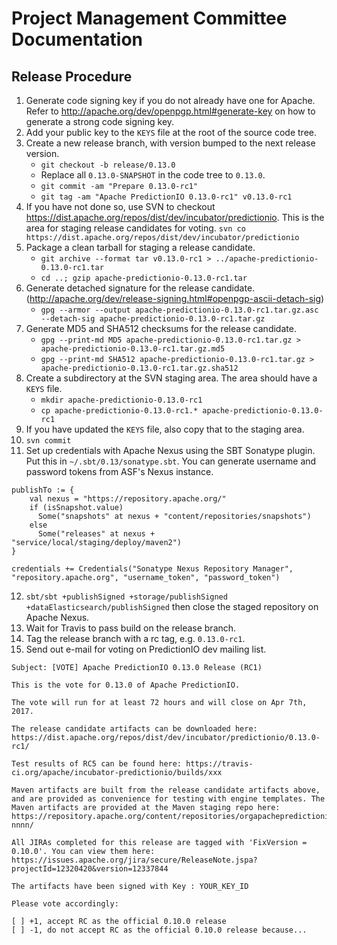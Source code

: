 <!--
Licensed to the Apache Software Foundation (ASF) under one or more
contributor license agreements.  See the NOTICE file distributed with
this work for additional information regarding copyright ownership.
The ASF licenses this file to You under the Apache License, Version 2.0
(the "License"); you may not use this file except in compliance with
the License.  You may obtain a copy of the License at

    http://www.apache.org/licenses/LICENSE-2.0

Unless required by applicable law or agreed to in writing, software
distributed under the License is distributed on an "AS IS" BASIS,
WITHOUT WARRANTIES OR CONDITIONS OF ANY KIND, either express or implied.
See the License for the specific language governing permissions and
limitations under the License.
-->

# Project Management Committee Documentation

## Release Procedure

1. Generate code signing key if you do not already have one for Apache. Refer to
http://apache.org/dev/openpgp.html#generate-key on how to generate a strong code
signing key.
2. Add your public key to the `KEYS` file at the root of the source code tree.
3. Create a new release branch, with version bumped to the next release version.
    * `git checkout -b release/0.13.0`
    * Replace all `0.13.0-SNAPSHOT` in the code tree to `0.13.0`.
    * `git commit -am "Prepare 0.13.0-rc1"`
    * `git tag -am "Apache PredictionIO 0.13.0-rc1" v0.13.0-rc1`
4. If you have not done so, use SVN to checkout
https://dist.apache.org/repos/dist/dev/incubator/predictionio. This is the area
for staging release candidates for voting.
     `svn co https://dist.apache.org/repos/dist/dev/incubator/predictionio`
5.  Package a clean tarball for staging a release candidate.
    * `git archive --format tar v0.13.0-rc1 >
  ../apache-predictionio-0.13.0-rc1.tar`
    * `cd ..; gzip apache-predictionio-0.13.0-rc1.tar`
6. Generate detached signature for the release candidate.
(http://apache.org/dev/release-signing.html#openpgp-ascii-detach-sig)
    * `gpg --armor --output apache-predictionio-0.13.0-rc1.tar.gz.asc
  --detach-sig apache-predictionio-0.13.0-rc1.tar.gz`
7. Generate MD5 and SHA512 checksums for the release candidate.
    * `gpg --print-md MD5 apache-predictionio-0.13.0-rc1.tar.gz >
  apache-predictionio-0.13.0-rc1.tar.gz.md5`
    * `gpg --print-md SHA512 apache-predictionio-0.13.0-rc1.tar.gz >
  apache-predictionio-0.13.0-rc1.tar.gz.sha512`
8. Create a subdirectory at the SVN staging area. The area should have a `KEYS` file.
    * `mkdir apache-predictionio-0.13.0-rc1`
    * `cp apache-predictionio-0.13.0-rc1.*
  apache-predictionio-0.13.0-rc1`
9. If you have updated the `KEYS` file, also copy that to the staging area.
10. `svn commit`
11. Set up credentials with Apache Nexus using the SBT Sonatype plugin. Put this
in `~/.sbt/0.13/sonatype.sbt`. You can generate username and password tokens
from ASF's Nexus instance.

  ```
  publishTo := {
      val nexus = "https://repository.apache.org/"
      if (isSnapshot.value)
        Some("snapshots" at nexus + "content/repositories/snapshots")
      else
        Some("releases" at nexus + "service/local/staging/deploy/maven2")
  }

  credentials += Credentials("Sonatype Nexus Repository Manager", "repository.apache.org", "username_token", "password_token")
  ```

12. `sbt/sbt +publishSigned +storage/publishSigned
+dataElasticsearch/publishSigned` then close the staged repository on Apache
Nexus.
13. Wait for Travis to pass build on the release branch.
14. Tag the release branch with a rc tag, e.g. `0.13.0-rc1`.
15. Send out e-mail for voting on PredictionIO dev mailing list.

  ```
  Subject: [VOTE] Apache PredictionIO 0.13.0 Release (RC1)

  This is the vote for 0.13.0 of Apache PredictionIO.

  The vote will run for at least 72 hours and will close on Apr 7th, 2017.

  The release candidate artifacts can be downloaded here: https://dist.apache.org/repos/dist/dev/incubator/predictionio/0.13.0-rc1/

  Test results of RC5 can be found here: https://travis-ci.org/apache/incubator-predictionio/builds/xxx

  Maven artifacts are built from the release candidate artifacts above, and are provided as convenience for testing with engine templates. The Maven artifacts are provided at the Maven staging repo here: https://repository.apache.org/content/repositories/orgapachepredictionio-nnnn/

  All JIRAs completed for this release are tagged with 'FixVersion = 0.10.0'. You can view them here: https://issues.apache.org/jira/secure/ReleaseNote.jspa?projectId=12320420&version=12337844

  The artifacts have been signed with Key : YOUR_KEY_ID

  Please vote accordingly:

  [ ] +1, accept RC as the official 0.10.0 release
  [ ] -1, do not accept RC as the official 0.10.0 release because...
  ```
